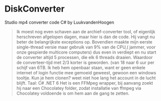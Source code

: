 # DiskConverter
Studio mp4 converter code C# by LuukvandenHoogen


> Ik moest nog even schaven aan de archief-converter tool, of eigenlijk herschreven afgelopen dagen, maar hier is dan de code.
> Hij vangt nu beter de belangrijkste exceptions op. Bovendien maakte mijn eerste single-thread versie maar gebruik van 9% van de CPU,( jammer, voor onze gespierde multicore computers)
> dus even in verdiept en nu start de converter altijd 5 processen, die elk 6 threads draaien. Waardoor de converteer-tijd met 2/3 korter is geworden. (van 18 naar 6 uur per schijf van 6TB.
> Ik heb hem openbaar staan, want er geen enkele internet of login functie mee gemoeid geweest, gewoon een windows tooltje.
> Kun je hem clonen? weet niet hoe lang het account in de lucht blijft. 
> Taal:  C#  .NET 6
> Het is een FFMpeg wrapper, bij aanvang zoekt hij naar een Chocolatey folder, zodat installatie van ffmpeg via Chocolatey voldoende is om hem aan de gang te zetten.
